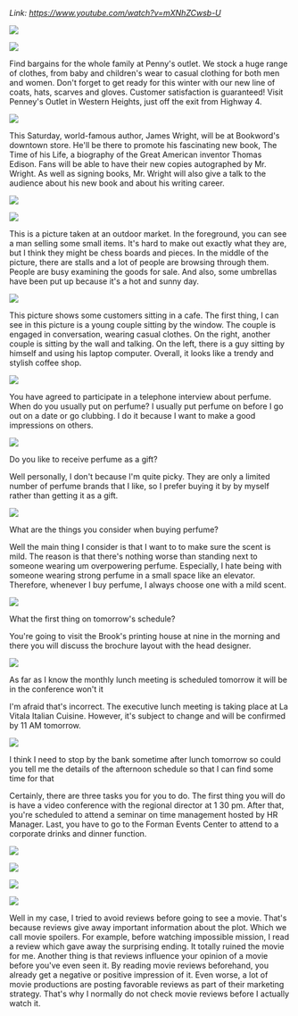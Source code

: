_Link: https://www.youtube.com/watch?v=mXNhZCwsb-U_

![](./Images/mock-test-5-1.png)

![](./Images/mock-test-5-2.png)

Find bargains for the whole family at Penny's outlet. We stock a huge range of clothes, from baby and children's wear to casual clothing for both men and women. Don't forget to get ready for this winter with our new line of coats, hats, scarves and gloves. Customer satisfaction is guaranteed! Visit Penney's Outlet in Western Heights, just off the exit from Highway 4.

![](./Images/mock-test-5-3.png)

This Saturday, world-famous author, James Wright, will be at Bookword's downtown store. He'll be there to promote his fascinating new book, The Time of his Life, a biography of the Great American inventor Thomas Edison. Fans will be able to have their new copies autographed by Mr. Wright. As well as signing books, Mr. Wright will also give a talk to the audience about his new book and about his writing career.

![](./Images/mock-test-5-4.png)

![](./Images/mock-test-5-5.png)

This is a picture taken at an outdoor market. In the foreground, you can see a man selling some small items. It's hard to make out exactly what they are, but I think they might be chess boards and pieces. In the middle of the picture, there are stalls and a lot of people are browsing through them. People are busy examining the goods for sale. And also, some umbrellas have been put up because it's a hot and sunny day.


![](./Images/mock-test-5-6.png)

This picture shows some customers sitting in a cafe. The first thing, I can see in this picture is a young couple sitting by the window. The couple is engaged in conversation, wearing casual clothes. On the right, another couple is sitting by the wall and talking. On the left, there is a guy sitting by himself and using his laptop computer. Overall, it looks like a trendy and stylish coffee shop.

![](./Images/mock-test-5-7.png)

You have agreed to participate in a telephone interview about perfume. When do you usually put on perfume?
I usually put perfume on before I go out on a date or go clubbing. I do it because I want to make a good impressions on others.

![](./Images/mock-test-5-8.png)

Do you like to receive perfume as a gift?

Well personally, I don't because I'm quite picky. They are only a limited number of perfume brands that I like, so I prefer buying it by by myself rather than getting it as a gift.

![](./Images/mock-test-5-9.png)

What are the things you consider when buying perfume?

Well the main thing I consider is that I want to to make sure the scent is mild. The reason is that there's nothing worse than standing next to someone wearing um overpowering perfume. Especially, I hate being with someone wearing strong perfume in a small space like an elevator. Therefore, whenever I buy perfume, I always choose one with a mild scent.

![](./Images/mock-test-5-10.png)

What the first thing on tomorrow's schedule?

You're going to visit the Brook's printing house at nine in the morning and there you will discuss the brochure layout with the head designer. 


![](./Images/mock-test-5-11.png)

As far as I know the monthly lunch meeting is scheduled tomorrow it will be in the conference won't it

I'm afraid that's incorrect. The executive lunch meeting is taking place at La Vitala Italian Cuisine. However, it's subject to change and will be confirmed by 11 AM tomorrow. 

![](./Images/mock-test-5-12.png)

I think I need to stop by the bank sometime after lunch tomorrow so could you tell me the details of the afternoon schedule so that I can find some time for that

Certainly, there are three tasks you for you to do. The first thing you will do is have a video conference with the regional director at 1 30 pm. After that, you're scheduled to attend a seminar on time management hosted by HR Manager. Last, you have to go to the Forman Events Center to attend to a corporate drinks and dinner function.

![](./Images/mock-test-5-13.png)

![](./Images/mock-test-5-14.png)

![](./Images/mock-test-5-15.png)

![](./Images/mock-test-5-16.png)

Well in my case, I tried to avoid reviews before going to see a movie. That's because reviews give away important information about the plot. Which we call movie spoilers. For example, before watching impossible mission, I read a review which gave away the surprising ending. It totally ruined the movie for me. Another thing is that reviews influence your opinion of a movie before you've even seen it. By reading movie reviews beforehand, you already get a negative or positive impression of it. Even worse, a lot of movie productions are posting favorable reviews as part of their marketing strategy. That's why I normally do not check movie reviews before I actually watch it.


